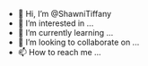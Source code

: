 - 👋 Hi, I’m @ShawniTiffany
- 👀 I’m interested in ...
- 🌱 I’m currently learning ...
- 💞️ I’m looking to collaborate on ...
- 📫 How to reach me ...

<!---
ShawniTiffany/ShawniTiffany is a ✨ special ✨ repository because its `README.md` (this file) appears on your GitHub profile.
You can click the Preview link to take a look at your changes.
--->

